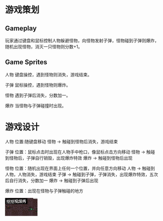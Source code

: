 # 游戏策划
## Gameplay
玩家通过键盘和鼠标控制人物躲避怪物，向怪物发射子弹，怪物碰到子弹则爆炸，随机出现怪物，消灭一只怪物则分数+1。
## Game Sprites
人物
键盘操控，遇到怪物则消失，游戏结束。

子弹
鼠标操控，遇到怪物则爆炸。

怪物
遇到子弹后消失，分数加一。

爆炸
当怪物与子弹碰撞时出现。
# 游戏设计
人物
位置:随键盘移动
怪物 → 触碰到怪物后消失，游戏结束

子弹
位置：鼠标点击时出现在人物手中枪口，像鼠标点击方向移动
怪物 → 触碰到怪物后，子弹自行销毁，出现爆炸特效
爆炸 → 触碰到怪物后出现

怪物
位置：随机出现在界面上任何一个位置，并向任意方向移动
人物 → 触碰到人物，人物消失，游戏结束
子弹 → 触碰到子弹，子弹消失，出现爆炸特效，五次后自行消失，分数加一
爆炸 → 触碰到子弹后出现

爆炸
位置：出现在怪物与子弹触碰的地方

![image](https://github.com/LynKim/jsl-homework/blob/gh-pages/1111.gif )  









